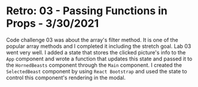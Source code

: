 # Retro: 03 - Passing Functions in Props - 3/30/2021    

Code challenge 03 was about the array's filter method. It is one of the popular array methods and I completed it including the stretch goal. Lab 03 went very well. I added a state that stores the clicked picture's info to the `App` component and wrote a function that updates this state and passed it to the `HornedBeasts` component through the `Main` component. I created the `SelectedBeast` component by using `React Bootstrap` and used the state to control this component's rendering in the modal.    

